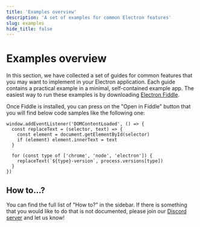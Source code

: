 ```yaml
---
title: 'Examples overview'
description: 'A set of examples for common Electron features'
slug: examples
hide_title: false
---
```


# Examples overview

In this section, we have collected a set of guides for common features
that you may want to implement in your Electron application. Each guide
contains a practical example in a minimal, self-contained example app.
The easiest way to run these examples is by downloading [Electron Fiddle][fiddle].

Once Fiddle is installed, you can press on the "Open in Fiddle" button that you
will find below code samples like the following one:

```fiddle docs/fiddles/quick-start
window.addEventListener('DOMContentLoaded', () => {
  const replaceText = (selector, text) => {
    const element = document.getElementById(selector)
    if (element) element.innerText = text
  }

  for (const type of ['chrome', 'node', 'electron']) {
    replaceText(`${type}-version`, process.versions[type])
  }
})
```

## How to...?

You can find the full list of "How to?" in the sidebar. If there is
something that you would like to do that is not documented, please join
our [Discord server][] and let us know!

[discord server]: https://discord.com/invite/electron
[fiddle]: https://www.electronjs.org/fiddle
